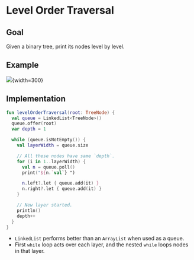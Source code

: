 # Level Order Traversal

<style>
.md-logo img {
  content: url('/data-structures/tree/logo.svg');
}
</style>

## Goal

Given a binary tree, print its nodes level by level.

## Example

![](/data-structures/tree/level-traversal.png){width=300}

## Implementation

```kotlin linenums="1"
fun levelOrderTraversal(root: TreeNode) {
  val queue = LinkedList<TreeNode>()
  queue.offer(root)
  var depth = 1

  while (queue.isNotEmpty()) {
    val layerWidth = queue.size

    // All these nodes have same `depth`.
    for (i in 1..layerWidth) {
      val n = queue.poll()
      print("${n.`val`} ")

      n.left?.let { queue.add(it) }
      n.right?.let { queue.add(it) }
    }

    // New layer started.
    println()
    depth++
  }
}
```

- `LinkedList` performs better than an `ArrayList` when used as a queue.
- First `while` loop acts over each layer, and the nested `while` loops nodes in that layer.
